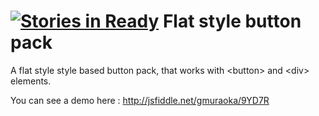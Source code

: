 [![Stories in Ready](https://badge.waffle.io/gabriel-seb/flat-button-pack.png?label=ready&title=Ready)](https://waffle.io/gabriel-seb/flat-button-pack)
Flat style button pack
================

A flat style style based button pack, that works with &lt;button> and &lt;div> elements.

You can see a demo here : http://jsfiddle.net/gmuraoka/9YD7R
